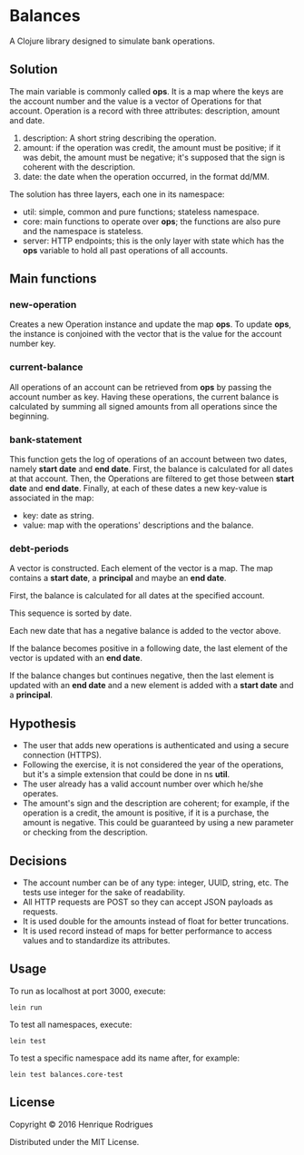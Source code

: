 # Balances

A Clojure library designed to simulate bank operations.

## Solution

The main variable is commonly called **ops**. It is a map where the keys are the account number and the value is a vector of Operations for that account.
Operation is a record with three attributes: description, amount and date.

1. description: A short string describing the operation.
2. amount: if the operation was credit, the amount must be positive; if it was debit, the amount must be negative; it's supposed that the sign is coherent with the description.
3. date: the date when the operation occurred, in the format dd/MM.

The solution has three layers, each one in its namespace:

* util: simple, common and pure functions; stateless namespace.
* core: main functions to operate over **ops**; the functions are also pure and the namespace is stateless.
* server: HTTP endpoints; this is the only layer with state which has the **ops** variable to hold all past operations of all accounts.

## Main functions

### new-operation
Creates a new Operation instance and update the map **ops**.
To update **ops**, the instance is conjoined with the vector that is the value for the account number key.

### current-balance
All operations of an account can be retrieved from **ops** by passing the account number as key.
Having these operations, the current balance is calculated by summing all signed amounts from all operations since the beginning.
 
### bank-statement
This function gets the log of operations of an account between two dates, namely **start date** and **end date**.
First, the balance is calculated for all dates at that account.
Then, the Operations are filtered to get those between **start date** and **end date**.
Finally, at each of these dates a new key-value is associated in the map: 

* key: date as string.
* value: map with the operations' descriptions and the balance.

### debt-periods
A vector is constructed. Each element of the vector is a map. The map contains a **start date**, a **principal** and maybe an **end date**.

First, the balance is calculated for all dates at the specified account.

This sequence is sorted by date.

Each new date that has a negative balance is added to the vector above.

If the balance becomes positive in a following date, the last element of the vector is updated with an **end date**.

If the balance changes but continues negative, then the last element is updated with an **end date** and a new element is added with a **start date** and a **principal**.

## Hypothesis

* The user that adds new operations is authenticated and using a secure connection (HTTPS).
* Following the exercise, it is not considered the year of the operations, but it's a simple extension that could be done in ns **util**.
* The user already has a valid account number over which he/she operates.
* The amount's sign and the description are coherent; for example, if the operation is a credit, the amount is positive, if it is a purchase, the amount is negative. This could be guaranteed by using a new parameter or checking from the description.

## Decisions

* The account number can be of any type: integer, UUID, string, etc. The tests use integer for the sake of readability.
* All HTTP requests are POST so they can accept JSON payloads as requests. 
* It is used double for the amounts instead of float for better truncations.
* It is used record instead of maps for better performance to access values and to standardize its attributes.

## Usage

To run as localhost at port 3000, execute:

```shell
lein run
```

To test all namespaces, execute:
```shell
lein test
```

To test a specific namespace add its name after, for example:
```shell
lein test balances.core-test
```

## License

Copyright © 2016 Henrique Rodrigues

Distributed under the MIT License.